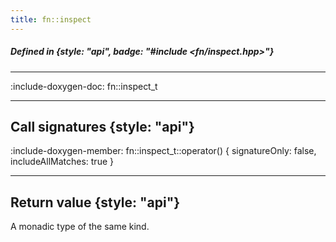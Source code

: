 ```yaml
---
title: fn::inspect
---
```


##### Defined in {style: "api", badge: "#include <fn/inspect.hpp>"}

---

:include-doxygen-doc: fn::inspect_t

---

## Call signatures {style: "api"}
:include-doxygen-member: fn::inspect_t::operator() { signatureOnly: false, includeAllMatches: true }

---

## Return value {style: "api"}
A monadic type of the same kind.
